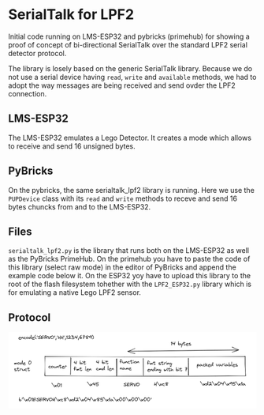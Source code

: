 # SerialTalk for LPF2

Initial code running on LMS-ESP32 and pybricks (primehub) for showing a proof of concept of bi-directional SerialTalk over the standard LPF2 serial detector protocol.

The library is losely based on the generic SerialTalk library. Because we do not use a serial device having `read`, `write` and `available` methods, we had to adopt the way messages are being received and send ovder the LPF2 connection.

## LMS-ESP32
The LMS-ESP32 emulates a Lego Detector. It creates a mode which allows to receive and send 16 unsigned bytes. 

## PyBricks
On the pybricks, the same serialtalk_lpf2 library is running. Here we use the `PUPDevice` class with its `read` and `write` methods to receve and send 16 bytes chuncks from and to the LMS-ESP32.

## Files

`serialtalk_lpf2.py` is the library that runs both on the LMS-ESP32 as well as the PyBricks PrimeHub. On the primehub you have to paste the code of this library (select raw mode) in the editor of PyBricks and append the example code below it. On the ESP32 yoy have to upload this library to the root of the flash filesystem tohether with the `LPF2_ESP32.py` library which is for emulating a native Lego LPF2 sensor.


## Protocol

![Alt text](./images//packet_format_lpf2.png?raw=true "Encoding of commands in a 16 byte LPF2 frame")
